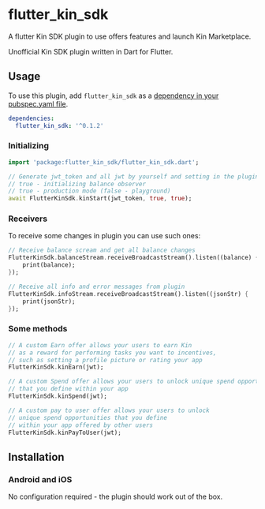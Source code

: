 # flutter_kin_sdk

A flutter Kin SDK plugin to use offers features and launch Kin Marketplace.

Unofficial Kin SDK plugin written in Dart for Flutter.

## Usage
To use this plugin, add `flutter_kin_sdk` as a [dependency in your pubspec.yaml file](https://flutter.io/platform-plugins/).


```yaml
dependencies:
  flutter_kin_sdk: '^0.1.2'
```

### Initializing

``` dart
import 'package:flutter_kin_sdk/flutter_kin_sdk.dart';

// Generate jwt_token and all jwt by yourself and setting in the plugin to have a response
// true - initializing balance observer
// true - production mode (false - playground)
await FlutterKinSdk.kinStart(jwt_token, true, true);
```

### Receivers

To receive some changes in plugin you can use such ones:

``` dart
// Receive balance scream and get all balance changes
FlutterKinSdk.balanceStream.receiveBroadcastStream().listen((balance) {
    print(balance);
});

// Receive all info and error messages from plugin
FlutterKinSdk.infoStream.receiveBroadcastStream().listen((jsonStr) {
    print(jsonStr);
});
```

### Some methods

``` dart
// A custom Earn offer allows your users to earn Kin
// as a reward for performing tasks you want to incentives,
// such as setting a profile picture or rating your app
FlutterKinSdk.kinEarn(jwt);

// A custom Spend offer allows your users to unlock unique spend opportunities
// that you define within your app
FlutterKinSdk.kinSpend(jwt);

// A custom pay to user offer allows your users to unlock
// unique spend opportunities that you define
// within your app offered by other users
FlutterKinSdk.kinPayToUser(jwt);
```

## Installation


### Android and iOS

No configuration required - the plugin should work out of the box.